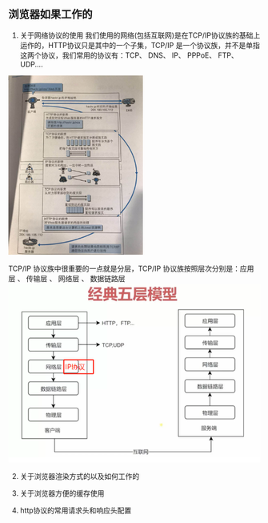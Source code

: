 ## 浏览器如果工作的

1. 关于网络协议的使用
我们使用的网络(包括互联网)是在TCP/IP协议族的基础上运作的，HTTP协议只是其中的一个子集，TCP/IP 是一个协议族，并不是单指这两个协议，我们常用的协议有：TCP、 DNS、 IP、 PPPoE、 FTP、 UDP....
<img src="imgs/xieyizu.jpg" alt="协议族使用图" style="zoom: 35%;" />

TCP/IP 协议族中很重要的一点就是分层，TCP/IP 协议族按照层次分别是：应用层 、 传输层 、 网络层 、 数据链路层
<img src="imgs/fengceng.png" alt="分层图" style="zoom: 67%;" />


2. 关于浏览器渲染方式的以及如何工作的

3. 关于浏览器方便的缓存使用

4. http协议的常用请求头和响应头配置